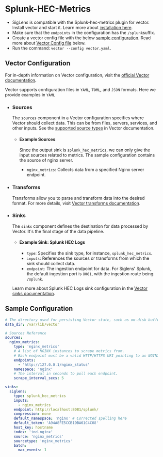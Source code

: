 # Splunk-HEC-Metrics

- SigLens is compatible with the Splunk-hec-metrics plugin for vector. Install vector and start it. Learn more about [installation here](./vector-install).
- Make sure that the `endpoints` in the configuration has the `/splunk`suffix.
- Create a vector config file with the below [sample configuration](#sample-configuration). Read more about [Vector Config file](#vector-configuration) below.
- Run the command: `vector --config vector.yaml`.

## Vector Configuration

For in-depth information on Vector configuration, visit the [official Vector documentation](https://vector.dev/docs/reference/configuration/).

Vector supports configuration files in `YAML`, `TOML`, and `JSON` formats. Here we provide examples in `YAML`

- ### Sources

  The `sources` component in a Vector configuration specifies where Vector should collect data. This can be from files, servers, services, and other inputs. See the [supported source types](https://vector.dev/docs/reference/configuration/sources/) in Vector documentation.

  - #### Example Sources

    Since the output sink is `splunk_hec_metrics`, we can only give the input sources related to metrics. The sample configuration contains the source of nginx server.

    - `nginx_metrics`: Collects data from a specified Nginx server endpoint.

- ### Transforms

  Transforms allow you to parse and transform data into the desired format. For more details, visit [Vector transforms documentation](https://vector.dev/docs/reference/configuration/transforms/).

- ### Sinks

  The `sinks` component defines the destination for data processed by Vector. It's the final stage of the data pipeline.

  - #### Example Sink: Splunk HEC Logs

    - `type`: Specifies the sink type, for instance, `splunk_hec_metrics`.
    - `inputs`: References the sources or transforms from which the sink should collect data.
    - `endpoint`: The ingestion endpoint for data. For Siglens' Splunk, the default ingestion port is `8081`, with the ingestion route being `/splunk`.

  Learn more about Splunk HEC Logs sink configuration in the [Vector sinks documentation](https://vector.dev/docs/reference/configuration/sinks/splunk_hec_metrics/).

## Sample Configuration

```yaml
# The directory used for persisting Vector state, such as on-disk buffers, file checkpoints, and more. Please make sure the Vector project has write permissions to this directory.
data_dir: /var/lib/vector

# Sources Reference
sources:
  nginx_metrics:
    type: 'nginx_metrics'
    # A list of NGINX instances to scrape metrics from.
    # Each endpoint must be a valid HTTP/HTTPS URI pointing to an NGINX instance that has the ngx_http_stub_status_module module enabled.
    endpoints:
      - 'http://127.0.0.1/nginx_status'
    namespace: 'nginx'
    # The interval in seconds to poll each endpoint.
    scrape_interval_secs: 5

sinks:
  siglens:
    type: splunk_hec_metrics
    inputs:
      - nginx_metrics
    endpoint: http://localhost:8081/splunk/
    compression: none
    default_namespace: 'nginx' # Corrected spelling here
    default_token: 'A94A8FE5CCB19BA61C4C08'
    host_key: hostname
    index: 'ind-nginx'
    source: 'nginx_metrics'
    sourcetype: 'nginx_metrics'
    batch:
      max_events: 1
```
